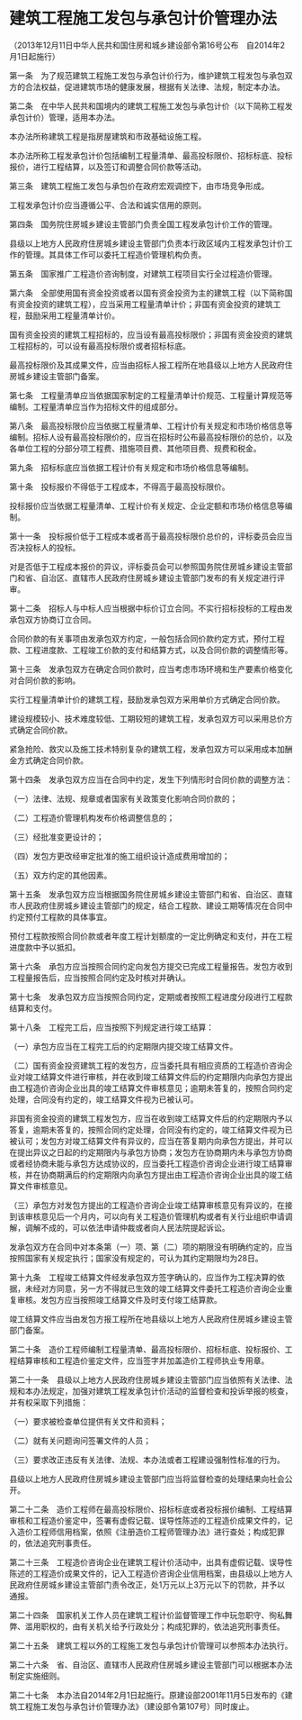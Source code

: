 # 建筑工程施工发包与承包计价管理办法

（2013年12月11日中华人民共和国住房和城乡建设部令第16号公布　自2014年2月1日起施行）



第一条　为了规范建筑工程施工发包与承包计价行为，维护建筑工程发包与承包双方的合法权益，促进建筑市场的健康发展，根据有关法律、法规，制定本办法。

第二条　在中华人民共和国境内的建筑工程施工发包与承包计价（以下简称工程发承包计价）管理，适用本办法。

本办法所称建筑工程是指房屋建筑和市政基础设施工程。

本办法所称工程发承包计价包括编制工程量清单、最高投标限价、招标标底、投标报价，进行工程结算，以及签订和调整合同价款等活动。

第三条　建筑工程施工发包与承包价在政府宏观调控下，由市场竞争形成。

工程发承包计价应当遵循公平、合法和诚实信用的原则。

第四条　国务院住房城乡建设主管部门负责全国工程发承包计价工作的管理。

县级以上地方人民政府住房城乡建设主管部门负责本行政区域内工程发承包计价工作的管理。其具体工作可以委托工程造价管理机构负责。

第五条　国家推广工程造价咨询制度，对建筑工程项目实行全过程造价管理。

第六条　全部使用国有资金投资或者以国有资金投资为主的建筑工程（以下简称国有资金投资的建筑工程），应当采用工程量清单计价；非国有资金投资的建筑工程，鼓励采用工程量清单计价。

国有资金投资的建筑工程招标的，应当设有最高投标限价；非国有资金投资的建筑工程招标的，可以设有最高投标限价或者招标标底。

最高投标限价及其成果文件，应当由招标人报工程所在地县级以上地方人民政府住房城乡建设主管部门备案。

第七条　工程量清单应当依据国家制定的工程量清单计价规范、工程量计算规范等编制。工程量清单应当作为招标文件的组成部分。

第八条　最高投标限价应当依据工程量清单、工程计价有关规定和市场价格信息等编制。招标人设有最高投标限价的，应当在招标时公布最高投标限价的总价，以及各单位工程的分部分项工程费、措施项目费、其他项目费、规费和税金。

第九条　招标标底应当依据工程计价有关规定和市场价格信息等编制。

第十条　投标报价不得低于工程成本，不得高于最高投标限价。

投标报价应当依据工程量清单、工程计价有关规定、企业定额和市场价格信息等编制。

第十一条　投标报价低于工程成本或者高于最高投标限价总价的，评标委员会应当否决投标人的投标。

对是否低于工程成本报价的异议，评标委员会可以参照国务院住房城乡建设主管部门和省、自治区、直辖市人民政府住房城乡建设主管部门发布的有关规定进行评审。

第十二条　招标人与中标人应当根据中标价订立合同。不实行招标投标的工程由发承包双方协商订立合同。

合同价款的有关事项由发承包双方约定，一般包括合同价款约定方式，预付工程款、工程进度款、工程竣工价款的支付和结算方式，以及合同价款的调整情形等。

第十三条　发承包双方在确定合同价款时，应当考虑市场环境和生产要素价格变化对合同价款的影响。

实行工程量清单计价的建筑工程，鼓励发承包双方采用单价方式确定合同价款。

建设规模较小、技术难度较低、工期较短的建筑工程，发承包双方可以采用总价方式确定合同价款。

紧急抢险、救灾以及施工技术特别复杂的建筑工程，发承包双方可以采用成本加酬金方式确定合同价款。

第十四条　发承包双方应当在合同中约定，发生下列情形时合同价款的调整方法：

（一）法律、法规、规章或者国家有关政策变化影响合同价款的；

（二）工程造价管理机构发布价格调整信息的；

（三）经批准变更设计的；

（四）发包方更改经审定批准的施工组织设计造成费用增加的；

（五）双方约定的其他因素。

第十五条　发承包双方应当根据国务院住房城乡建设主管部门和省、自治区、直辖市人民政府住房城乡建设主管部门的规定，结合工程款、建设工期等情况在合同中约定预付工程款的具体事宜。

预付工程款按照合同价款或者年度工程计划额度的一定比例确定和支付，并在工程进度款中予以抵扣。

第十六条　承包方应当按照合同约定向发包方提交已完成工程量报告。发包方收到工程量报告后，应当按照合同约定及时核对并确认。

第十七条　发承包双方应当按照合同约定，定期或者按照工程进度分段进行工程款结算和支付。

第十八条　工程完工后，应当按照下列规定进行竣工结算：

（一）承包方应当在工程完工后的约定期限内提交竣工结算文件。

（二）国有资金投资建筑工程的发包方，应当委托具有相应资质的工程造价咨询企业对竣工结算文件进行审核，并在收到竣工结算文件后的约定期限内向承包方提出由工程造价咨询企业出具的竣工结算文件审核意见；逾期未答复的，按照合同约定处理，合同没有约定的，竣工结算文件视为已被认可。

非国有资金投资的建筑工程发包方，应当在收到竣工结算文件后的约定期限内予以答复，逾期未答复的，按照合同约定处理，合同没有约定的，竣工结算文件视为已被认可；发包方对竣工结算文件有异议的，应当在答复期内向承包方提出，并可以在提出异议之日起的约定期限内与承包方协商；发包方在协商期内未与承包方协商或者经协商未能与承包方达成协议的，应当委托工程造价咨询企业进行竣工结算审核，并在协商期满后的约定期限内向承包方提出由工程造价咨询企业出具的竣工结算文件审核意见。

（三）承包方对发包方提出的工程造价咨询企业竣工结算审核意见有异议的，在接到该审核意见后一个月内，可以向有关工程造价管理机构或者有关行业组织申请调解，调解不成的，可以依法申请仲裁或者向人民法院提起诉讼。

发承包双方在合同中对本条第（一）项、第（二）项的期限没有明确约定的，应当按照国家有关规定执行；国家没有规定的，可认为其约定期限均为28日。

第十九条　工程竣工结算文件经发承包双方签字确认的，应当作为工程决算的依据，未经对方同意，另一方不得就已生效的竣工结算文件委托工程造价咨询企业重复审核。发包方应当按照竣工结算文件及时支付竣工结算款。

竣工结算文件应当由发包方报工程所在地县级以上地方人民政府住房城乡建设主管部门备案。

第二十条　造价工程师编制工程量清单、最高投标限价、招标标底、投标报价、工程结算审核和工程造价鉴定文件，应当签字并加盖造价工程师执业专用章。

第二十一条　县级以上地方人民政府住房城乡建设主管部门应当依照有关法律、法规和本办法规定，加强对建筑工程发承包计价活动的监督检查和投诉举报的核查，并有权采取下列措施：

（一）要求被检查单位提供有关文件和资料；

（二）就有关问题询问签署文件的人员；

（三）要求改正违反有关法律、法规、本办法或者工程建设强制性标准的行为。

县级以上地方人民政府住房城乡建设主管部门应当将监督检查的处理结果向社会公开。

第二十二条　造价工程师在最高投标限价、招标标底或者投标报价编制、工程结算审核和工程造价鉴定中，签署有虚假记载、误导性陈述的工程造价成果文件的，记入造价工程师信用档案，依照《注册造价工程师管理办法》进行查处；构成犯罪的，依法追究刑事责任。

第二十三条　工程造价咨询企业在建筑工程计价活动中，出具有虚假记载、误导性陈述的工程造价成果文件的，记入工程造价咨询企业信用档案，由县级以上地方人民政府住房城乡建设主管部门责令改正，处1万元以上3万元以下的罚款，并予以通报。

第二十四条　国家机关工作人员在建筑工程计价监督管理工作中玩忽职守、徇私舞弊、滥用职权的，由有关机关给予行政处分；构成犯罪的，依法追究刑事责任。

第二十五条　建筑工程以外的工程施工发包与承包计价管理可以参照本办法执行。

第二十六条　省、自治区、直辖市人民政府住房城乡建设主管部门可以根据本办法制定实施细则。

第二十七条　本办法自2014年2月1日起施行。原建设部2001年11月5日发布的《建筑工程施工发包与承包计价管理办法》（建设部令第107号）同时废止。